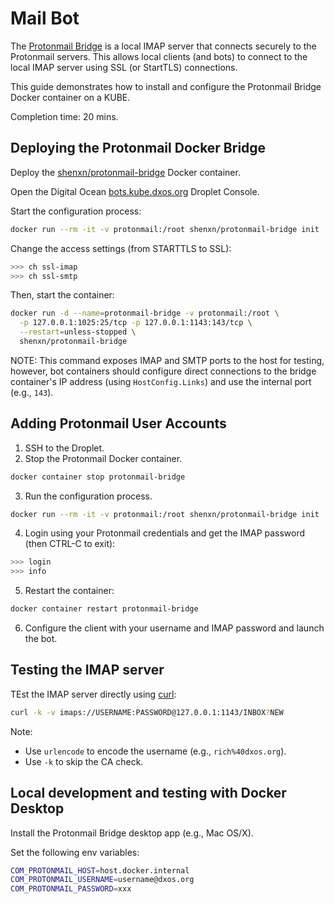 # Mail Bot

The [Protonmail Bridge](https://proton.me/mail/bridge) is a local IMAP server that connects securely to the Protonmail servers.
This allows local clients (and bots) to connect to the local IMAP server using SSL (or StartTLS) connections.

This guide demonstrates how to install and configure the Protonmail Bridge Docker container on a KUBE. 

Completion time: 20 mins.


## Deploying the Protonmail Docker Bridge

Deploy the [shenxn/protonmail-bridge](https://hub.docker.com/r/shenxn/protonmail-bridge) Docker container.

Open the Digital Ocean [bots.kube.dxos.org](https://cloud.digitalocean.com/droplets/343613259) Droplet Console.

Start the configuration process:

```bash
docker run --rm -it -v protonmail:/root shenxn/protonmail-bridge init
```

Change the access settings (from STARTTLS to SSL):

```bash
>>> ch ssl-imap
>>> ch ssl-smtp
```

Then, start the container:

```bash
docker run -d --name=protonmail-bridge -v protonmail:/root \
  -p 127.0.0.1:1025:25/tcp -p 127.0.0.1:1143:143/tcp \
  --restart=unless-stopped \
  shenxn/protonmail-bridge
```

NOTE: This command exposes IMAP and SMTP ports to the host for testing,
however, bot containers should configure direct connections to the bridge container's IP address (using `HostConfig.Links`) 
and use the internal port (e.g., `143`).


## Adding Protonmail User Accounts

1. SSH to the Droplet.
2. Stop the Protonmail Docker container.

```bash
docker container stop protonmail-bridge
```

3. Run the configuration process.

```bash
docker run --rm -it -v protonmail:/root shenxn/protonmail-bridge init
```

4. Login using your Protonmail credentials and get the IMAP password (then CTRL-C to exit):

```bash
>>> login
>>> info
```

5. Restart the container:

```bash
docker container restart protonmail-bridge
```

6. Configure the client with your username and IMAP password and launch the bot.


## Testing the IMAP server

TEst the IMAP server directly using [curl](https://www.bram.us/2020/01/16/test-an-imap-connection-with-curl):

```bash
curl -k -v imaps://USERNAME:PASSWORD@127.0.0.1:1143/INBOX?NEW
```

Note:
- Use `urlencode` to encode the username (e.g., `rich%40dxos.org`).
- Use `-k` to skip the CA check.

## Local development and testing with Docker Desktop

Install the Protonmail Bridge desktop app (e.g., Mac OS/X). 

Set the following env variables:

```bash
COM_PROTONMAIL_HOST=host.docker.internal
COM_PROTONMAIL_USERNAME=username@dxos.org 
COM_PROTONMAIL_PASSWORD=xxx
```
